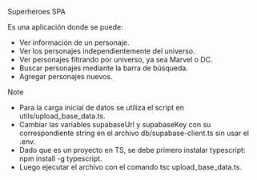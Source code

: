 Superheroes SPA

Es una aplicación donde se puede:
- Ver información de un personaje.
- Ver los personajes independientemente del universo.
- Ver personajes filtrando por universo, ya sea Marvel o DC.
- Buscar personajes mediante la barra de búsqueda.
- Agregar personajes nuevos.

>[!NOTE]
>- Para la carga inicial de datos se utiliza el script en utils/upload_base_data.ts.
>- Cambiar las variables supabaseUrl y supabaseKey con su correspondiente string en el archivo db/supabase-client.ts sin usar el .env.
>- Dado que es un proyecto en TS, se debe primero instalar typescript: npm install -g typescript.
>- Luego ejecutar el archivo con el comando tsc upload_base_data.ts.
